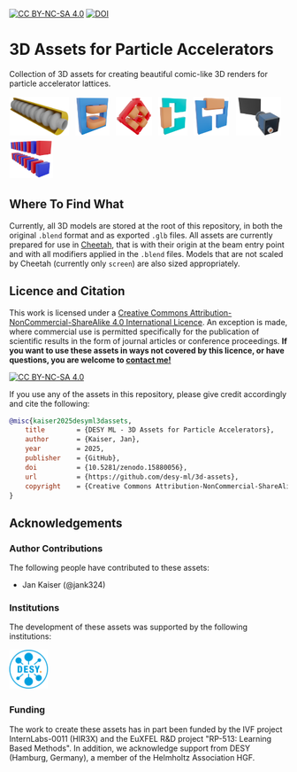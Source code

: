 [![CC BY-NC-SA 4.0][cc-by-nc-sa-shield]][cc-by-nc-sa]
[![DOI](https://zenodo.org/badge/doi/10.5281/zenodo.15880056.svg)](https://doi.org/10.5281/zenodo.15880056)

<!-- [![coverage report](https://gitlab.com/araffin/stable-baselines3/badges/master/coverage.svg)](https://gitlab.com/araffin/stable-baselines3/-/commits/master) -->

# 3D Assets for Particle Accelerators

<!-- <img src="https://github.com/desy-ml/cheetah/raw/master/images/logo.png" align="right" width="25%"/> -->

Collection of 3D assets for creating beautiful comic-like 3D renders for particle accelerator lattices.

<img src="images/cavity.png" alt="DESY" style="height: 5em;" vspace="2em"/>&nbsp;&nbsp;
<img src="images/dipole.png" alt="DESY" style="height: 5em;" vspace="2em"/>&nbsp;&nbsp;
<img src="images/quadrupole.png" alt="DESY" style="height: 5em;" vspace="2em"/>&nbsp;&nbsp;
<img src="images/horizontal_corrector.png" alt="DESY" style="height: 5em;" vspace="2em"/>&nbsp;&nbsp;
<img src="images/vertical_corrector.png" alt="DESY" style="height: 5em;" vspace="2em"/>&nbsp;&nbsp;
<img src="images/screen.png" alt="DESY" style="height: 5em;" vspace="2em"/>&nbsp;&nbsp;
<img src="images/undulator.png" alt="DESY" style="height: 5em;" vspace="2em"/>&nbsp;&nbsp;

## Where To Find What

Currently, all 3D models are stored at the root of this repository, in both the original `.blend` format and as exported `.glb` files. All assets are currently prepared for use in [Cheetah](https://github.com/desy-ml/cheetah), that is with their origin at the beam entry point and with all modifiers applied in the `.blend` files. Models that are not scaled by Cheetah (currently only `screen`) are also sized appropriately.

## Licence and Citation

This work is licensed under a [Creative Commons Attribution-NonCommercial-ShareAlike 4.0 International Licence][cc-by-nc-sa].
An exception is made, where commercial use is permitted specifically for the publication of scientific results in the form of journal articles or conference proceedings.
**If you want to use these assets in ways not covered by this licence, or have questions, you are welcome to [contact me!](mailto:jan.kaiser@desy.de)**

[![CC BY-NC-SA 4.0][cc-by-nc-sa-image]][cc-by-nc-sa]

[cc-by-nc-sa]: http://creativecommons.org/licenses/by-nc-sa/4.0/
[cc-by-nc-sa-image]: https://licensebuttons.net/l/by-nc-sa/4.0/88x31.png
[cc-by-nc-sa-shield]: https://img.shields.io/badge/License-CC%20BY--NC--SA%204.0-lightgrey.svg

If you use any of the assets in this repository, please give credit accordingly and cite the following:

```bibtex
@misc{kaiser2025desyml3dassets,
    title        = {DESY ML - 3D Assets for Particle Accelerators},
    author       = {Kaiser, Jan},
    year         = 2025,
    publisher    = {GitHub},
    doi          = {10.5281/zenodo.15880056},
    url          = {https://github.com/desy-ml/3d-assets},
    copyright    = {Creative Commons Attribution-NonCommercial-ShareAlike 4.0 International Licence}
}
```

## Acknowledgements

### Author Contributions

The following people have contributed to these assets:

- Jan Kaiser (@jank324)

### Institutions

The development of these assets was supported by the following institutions:

<img src="images/desy.png" alt="DESY" style="width: 5em;" vspace="2em"/>&nbsp;&nbsp;

### Funding

The work to create these assets has in part been funded by the IVF project InternLabs-0011 (HIR3X) and the EuXFEL R&D project "RP-513: Learning Based Methods".
In addition, we acknowledge support from DESY (Hamburg, Germany), a member of the Helmholtz Association HGF.
